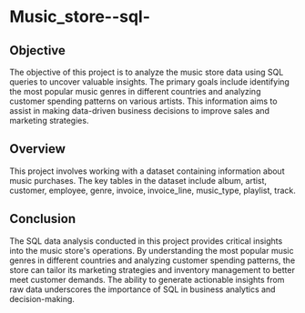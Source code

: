 # Music_store--sql-

## Objective
The objective of this project is to analyze the music store data using SQL queries to uncover valuable insights. The primary goals include identifying the most popular music genres in different countries and analyzing customer spending patterns on various artists. This information aims to assist in making data-driven business decisions to improve sales and marketing strategies.

## Overview
This project involves working with a dataset containing information about music purchases. The key tables in the dataset include album, artist, customer, employee, genre, invoice, invoice_line, music_type,
playlist, track.

## Conclusion
The SQL data analysis conducted in this project provides critical insights into the music store's operations. By understanding the most popular music genres in different countries and analyzing customer spending patterns, the store can tailor its marketing strategies and inventory management to better meet customer demands. The ability to generate actionable insights from raw data underscores the importance of SQL in business analytics and decision-making.


